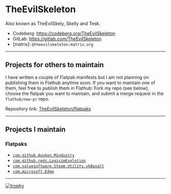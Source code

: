 # TheEvilSkeleton

Also known as TheEvilSkely, Skelly and Tesk.

- Codeberg: https://codeberg.org/TheEvilSkeleton
- GitLab: https://gitlab.com/TheEvilSkeleton
- \[matrix\]: `@theevilskeleton:matrix.org`

---

## Projects for others to maintain

I have written a couple of Flatpak manifests but I am not planning on publishing them in Flathub anytime soon. If you want to maintain one of them, feel free to publish them in Flathub: Fork my repo (see below), choose the flatpak you want to maintain, and submit a merge request in the `flathub/new-pr` repo.

Repository link: [TheEvilSkeleton/flatpaks](https://github.com/TheEvilSkeleton/flatpaks)

---

## Projects I maintain

### Flatpaks
- [`com.github.Anuken.Mindustry`](https://github.com/flathub/com.github.Anuken.Mindustry)
- [`com.github.reds.LogisimEvolution`](https://github.com/flathub/com.github.reds.LogisimEvolution)
- [`com.valvesoftware.Steam.Utility.vkBasalt`](https://github.com/flathub/com.valvesoftware.Steam.Utility.vkBasalt)
- [`com.microsoft.Edge`](https://github.com/flathub/com.microsoft.Edge)

---

[![trophy](https://github-profile-trophy.vercel.app/?username=TheEvilSkeleton)](https://github.com/ryo-ma/github-profile-trophy)
